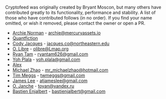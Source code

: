 Cryptofeed was originally created by Bryant Moscon, but many others have contributed greatly to its functionality, performance and stability. A list of those who have contributed follows (in no order). If you find your name omitted, or wish it removed, please contact the owner or open a PR.


* [Archie Norman](https://github.com/archienorman11) - <archie@mercuryassets.io>
* [Quantfiction](https://github.com/quantfiction)
* [Cody Jacques](https://github.com/PandaXcentric) - <jacques.co@northeastern.edu>
* [O. Libre](https://github.com/olibre) - <olibre@Lmap.org>
* [Ryan Tam](https://github.com/ryantam626) - <ryantam626@gmail.com>
* [Yoh Plala](https://github.com/yohplala) - <yoh.plala@gmail.com>
* [Alex](https://github.com/globophobe)
* [Michael Zhao](https://github.com/dynamikey) - <mr_michaelzhao@hotmail.com>
* [Tim Meggs](https://github.com/twmeggs) - <twmeggs@gmail.com>
* [James Lee](https://github.com/jinusean) - <atjameslee@gmail.com>
* [O. Janche](https://github.com/toyan) - <toyan@yandex.ru>
* [Bastien Enjalbert](https://github.com/bastienjalbert) - <bastienjalbert@gmail.com>
